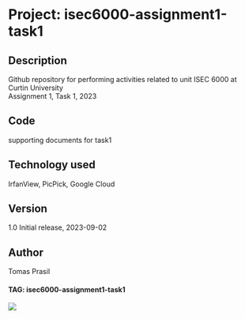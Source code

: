 # Project: isec6000-assignment1-task1 

## Description
Github repository for performing activities related to unit ISEC 6000 at Curtin University  
Assignment 1, Task 1, 2023

## Code
supporting documents for task1

## Technology used
IrfanView, PicPick, Google Cloud

## Version
1.0 Initial release, 2023-09-02

## Author
Tomas Prasil

#### TAG: isec6000-assignment1-task1 
![](https://komarev.com/ghpvc/?username=Gogo72&color=green)
